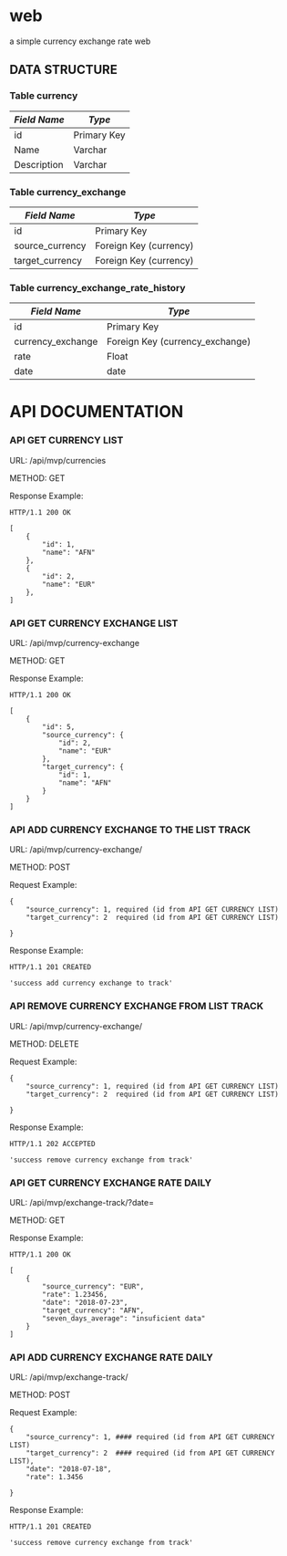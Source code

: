 # web
a simple currency exchange rate web


## DATA STRUCTURE

### Table currency
| *Field Name*  | *Type*     |
| ------------  |------------|
| id            | Primary Key|
| Name          | Varchar    |
| Description   | Varchar    |


### Table currency_exchange

| *Field Name*      | *Type*                 |
| --------------    | ----------             |
| id                | Primary Key            |
| source_currency   | Foreign Key (currency) |
| target_currency   | Foreign Key (currency) |


### Table currency_exchange_rate_history

| *Field Name*      | *Type*                             |
| ------------------| -----------------------------------|
| id                | Primary Key                        |
| currency_exchange | Foreign Key (currency_exchange)    |
| rate              | Float                              |
| date              | date                               |


# API DOCUMENTATION

### API GET CURRENCY LIST
URL: /api/mvp/currencies

METHOD: GET

Response Example:

    HTTP/1.1 200 OK

    [
        {
            "id": 1,
            "name": "AFN"
        },
        {
            "id": 2,
            "name": "EUR"
        },
    ]

### API GET CURRENCY EXCHANGE LIST
URL: /api/mvp/currency-exchange

METHOD: GET

Response Example:

    HTTP/1.1 200 OK

    [
        {
            "id": 5,
            "source_currency": {
                "id": 2,
                "name": "EUR"
            },
            "target_currency": {
                "id": 1,
                "name": "AFN"
            }
        }
    ]

### API ADD CURRENCY EXCHANGE TO THE LIST TRACK
URL: /api/mvp/currency-exchange/

METHOD: POST

Request Example:

    {
        "source_currency": 1, required (id from API GET CURRENCY LIST)
        "target_currency": 2  required (id from API GET CURRENCY LIST)

    }

Response Example:

    HTTP/1.1 201 CREATED 

    'success add currency exchange to track'

### API REMOVE CURRENCY EXCHANGE FROM LIST TRACK
URL: /api/mvp/currency-exchange/

METHOD: DELETE

Request Example:

    {
        "source_currency": 1, required (id from API GET CURRENCY LIST)
        "target_currency": 2  required (id from API GET CURRENCY LIST)

    }

Response Example:

    HTTP/1.1 202 ACCEPTED

    'success remove currency exchange from track'


### API GET CURRENCY EXCHANGE RATE DAILY
URL: /api/mvp/exchange-track/?date=<YYYY-MM-DD>

METHOD: GET

Response Example:

    HTTP/1.1 200 OK

    [
        {
            "source_currency": "EUR",
            "rate": 1.23456,
            "date": "2018-07-23",
            "target_currency": "AFN",
            "seven_days_average": "insuficient data"
        }
    ]



### API ADD CURRENCY EXCHANGE RATE DAILY
URL: /api/mvp/exchange-track/

METHOD: POST

Request Example:

    {
        "source_currency": 1, #### required (id from API GET CURRENCY LIST)
        "target_currency": 2  #### required (id from API GET CURRENCY LIST),
        "date": "2018-07-18",
        "rate": 1.3456 

    }

Response Example:

    HTTP/1.1 201 CREATED

    'success remove currency exchange from track'
